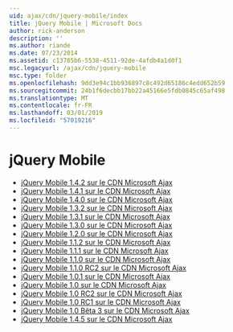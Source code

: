```yaml
---
uid: ajax/cdn/jquery-mobile/index
title: jQuery Mobile | Microsoft Docs
author: rick-anderson
description: ''
ms.author: riande
ms.date: 07/23/2014
ms.assetid: c13785b6-5538-4511-92de-4afdb4a1d0f1
msc.legacyurl: /ajax/cdn/jquery-mobile
msc.type: folder
ms.openlocfilehash: 9dd3e94c1bb936897c8c492d65186c4edd652b59
ms.sourcegitcommit: 24b1f6decbb17bb22a45166e5fdb0845c65af498
ms.translationtype: MT
ms.contentlocale: fr-FR
ms.lasthandoff: 03/01/2019
ms.locfileid: "57019216"
---
```

<a name="jquery-mobile"></a>jQuery Mobile
====================
- [jQuery Mobile 1.4.2 sur le CDN Microsoft Ajax](cdnjquerymobile142.md)
- [jQuery Mobile 1.4.1 sur le CDN Microsoft Ajax](cdnjquerymobile141.md)
- [jQuery Mobile 1.4.0 sur le CDN Microsoft Ajax](cdnjquerymobile140.md)
- [jQuery Mobile 1.3.2 sur le CDN Microsoft Ajax](cdnjquerymobile132.md)
- [jQuery Mobile 1.3.1 sur le CDN Microsoft Ajax](cdnjquerymobile131.md)
- [jQuery Mobile 1.3.0 sur le CDN Microsoft Ajax](cdnjquerymobile130.md)
- [jQuery Mobile 1.2.0 sur le CDN Microsoft Ajax](cdnjquerymobile120.md)
- [jQuery Mobile 1.1.2 sur le CDN Microsoft Ajax](cdnjquerymobile112.md)
- [jQuery Mobile 1.1.1 sur le CDN Microsoft Ajax](cdnjquerymobile111.md)
- [jQuery Mobile 1.1.0 sur le CDN Microsoft Ajax](cdnjquerymobile110.md)
- [jQuery Mobile 1.1.0 RC2 sur le CDN Microsoft Ajax](cdnjquerymobile110rc2.md)
- [jQuery Mobile 1.0.1 sur le CDN Microsoft Ajax](cdnjquerymobile101.md)
- [jQuery Mobile 1.0 sur le CDN Microsoft Ajax](cdnjquerymobile10.md)
- [jQuery Mobile 1.0 RC2 sur le CDN Microsoft Ajax](cdnjquerymobile10rc2.md)
- [jQuery Mobile 1.0 RC1 sur le CDN Microsoft Ajax](cdnjquerymobile10rc1.md)
- [jQuery Mobile 1.0 Bêta 3 sur le CDN Microsoft Ajax](cdnjquerymobile10b3.md)
- [jQuery Mobile 1.4.5 sur le CDN Microsoft Ajax](cdnjquerymobile145.md)
